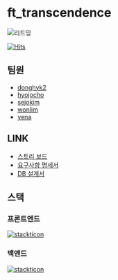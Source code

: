 # ft_transcendence
![리드밍](https://img.buzzfeed.com/store-an-image-prod-us-east-1/EdGE5ilDZ.gif)

[![Hits](https://hits.seeyoufarm.com/api/count/incr/badge.svg?url=https%3A%2F%2Fgithub.com%2FGunGonGamLee%2Fft_transcendence&count_bg=%2379C83D&title_bg=%23555555&icon=&icon_color=%23E7E7E7&title=hits&edge_flat=false)](https://hits.seeyoufarm.com)

## 팀원
- [donghyk2](https://github.com/donghyun1998)
- [hyojocho](https://github.com/bluedog129)
- [sejokim](https://github.com/sejoonkimmm)
- [wonlim](https://github.com/LWJ0513)
- [yena](https://github.com/nyj001012)

## LINK
- [스토리 보드](https://www.figma.com/file/CxS9ap8Ko1PFhfO6v0zaq2/transcendence?type=design&node-id=0%3A1&mode=design&t=pESqo1DwG6V7rqe6-1)
- [요구사항 명세서](https://docs.google.com/spreadsheets/d/1-hZ0PfhosZ539TOEhrvpfw2djQhEwScYGIip54PuIQQ/edit?usp=sharing)
- [DB 설계서](https://www.erdcloud.com/d/nRqheGjTLZChssmBT)

## 스택
### 프론트엔드
[![stackticon](https://firebasestorage.googleapis.com/v0/b/stackticon-81399.appspot.com/o/images%2F1711171110530?alt=media&token=eb2fa37d-bce2-400b-a833-447e757f3105)](https://github.com/msdio/stackticon)

### 백엔드
[![stackticon](https://firebasestorage.googleapis.com/v0/b/stackticon-81399.appspot.com/o/images%2F1711170663418?alt=media&token=0ff40d88-2773-45a6-a65a-93cf7e1bb2e5)](https://github.com/msdio/stackticon)
